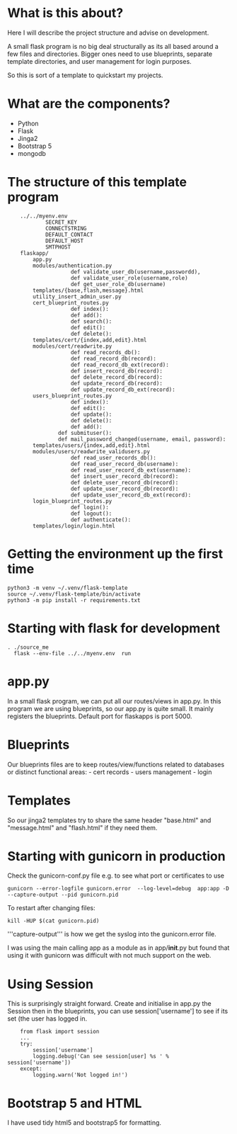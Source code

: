 # What is this about?
Here I will describe the project structure and advise on development.

A small flask program is no big deal structurally as its all based around a few files and directories. Bigger ones need to use blueprints, separate template directories, and user management for login purposes.

So this is sort of a template to quickstart my projects.

# What are the components?
  - Python
  - Flask
  - Jinga2
  - Bootstrap 5
  - mongodb

# The structure of this template program
```
    ../../myenv.env
            SECRET_KEY
            CONNECTSTRING
            DEFAULT_CONTACT
            DEFAULT_HOST
            SMTPHOST
    flaskapp/
        app.py
        modules/authentication.py
                    def validate_user_db(username,passwordd),
                    def validate_user_role(username,role)
                    def get_user_role_db(username)
        templates/{base,flash,message}.html
        utility_insert_admin_user.py
        cert_blueprint_routes.py
                    def index():
                    def add():
                    def search():
                    def edit():
                    def delete():
        templates/cert/{index,add,edit}.html
        modules/cert/readwrite.py
                    def read_records_db():
                    def read_record_db(record):
                    def read_record_db_ext(record):
                    def insert_record_db(record):
                    def delete_record_db(record):
                    def update_record_db(record):
                    def update_record_db_ext(record):
        users_blueprint_routes.py
                    def index():
                    def edit():
                    def update():
                    def delete():
                    def add():
                def submituser():
                def mail_password_changed(username, email, password):
        templates/users/{index,add,edit}.html
        modules/users/readwrite_validusers.py
				    def read_user_records_db():
				    def read_user_record_db(username):
				    def read_user_record_db_ext(username):
				    def insert_user_record_db(record):
				    def delete_user_record_db(record):
				    def update_user_record_db(record):
				    def update_user_record_db_ext(record):
        login_blueprint_routes.py
                    def login():
                    def logout():
                    def authenticate():
        templates/login/login.html

```
# Getting the environment up the first time
```
python3 -m venv ~/.venv/flask-template
source ~/.venv/flask-template/bin/activate
python3 -m pip install -r requirements.txt
```

# Starting with flask for development
```
. ./source_me
  flask --env-file ../../myenv.env  run
```

# app.py
In a small flask program, we can put all our routes/views in app.py. In this program we are using blueprints, so our app.py is quite small. It mainly registers the blueprints. Default port for flaskapps is port 5000.

# Blueprints
Our blueprints files are to keep routes/view/functions related to databases or distinct functional areas:
    - cert records
    - users management
    - login

# Templates
So our jinga2 templates try to share the same header "base.html" and "message.html" and "flash.html" if they need them.


# Starting with gunicorn in production
Check the gunicorn-conf.py file e.g. to see what port or certificates to use
```
gunicorn --error-logfile gunicorn.error  --log-level=debug  app:app -D --capture-output --pid gunicorn.pid
```

To restart after changing files:
```
kill -HUP $(cat gunicorn.pid)
```
'''capture-output''' is how we get the syslog into the gunicorn.error file.

I was using the main calling app as a module as in app/__init__.py but found that using it with gunicorn was difficult with not much support on the web.

# Using Session
This is surprisingly straight forward. Create and initialise in app.py the Session then in the blueprints, you can use session['username'] to see if its set (the user has logged in.

```
    from flask import session
    ...
    try:
        session['username']
        logging.debug('Can see session[user] %s ' % session['username'])
    except:
        logging.warn('Not logged in!')
```

# Bootstrap 5 and HTML
I have used tidy html5 and bootstrap5 for formatting.
